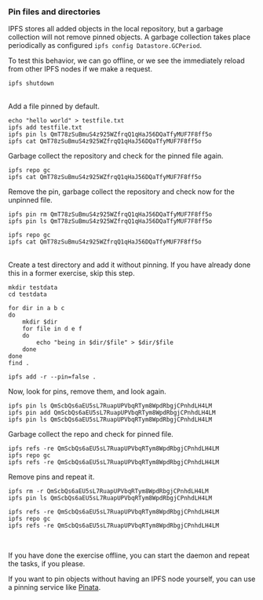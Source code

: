 ### Pin files and directories

IPFS stores all added objects in the local repository, but a garbage collection will not remove pinned objects.
A garbage collection takes place periodically as configured ```ipfs config Datastore.GCPeriod```. 

To test this behavior, we can go offline, or we see the immediately reload from other IPFS nodes if we make a request.

```
ipfs shutdown
```

<br>
Add a file pinned by default.

```
echo "hello world" > testfile.txt
ipfs add testfile.txt
ipfs pin ls QmT78zSuBmuS4z925WZfrqQ1qHaJ56DQaTfyMUF7F8ff5o
ipfs cat QmT78zSuBmuS4z925WZfrqQ1qHaJ56DQaTfyMUF7F8ff5o
```

Garbage collect the repository and check for the pinned file again.

```
ipfs repo gc
ipfs cat QmT78zSuBmuS4z925WZfrqQ1qHaJ56DQaTfyMUF7F8ff5o
```

Remove the pin, garbage collect the repository and check now for the unpinned file.

```
ipfs pin rm QmT78zSuBmuS4z925WZfrqQ1qHaJ56DQaTfyMUF7F8ff5o
ipfs pin ls QmT78zSuBmuS4z925WZfrqQ1qHaJ56DQaTfyMUF7F8ff5o

ipfs repo gc
ipfs cat QmT78zSuBmuS4z925WZfrqQ1qHaJ56DQaTfyMUF7F8ff5o
```

<br>
Create a test directory and add it without pinning.
If you have already done this in a former exercise, skip this step.

```
mkdir testdata
cd testdata

for dir in a b c
do
    mkdir $dir
    for file in d e f
    do
        echo "being in $dir/$file" > $dir/$file
    done
done
find .

ipfs add -r --pin=false .
```

Now, look for pins, remove them, and look again.

```
ipfs pin ls QmScbQs6aEU5sL7RuapUPVbqRTym8WpdRbgjCPnhdLH4LM
ipfs pin add QmScbQs6aEU5sL7RuapUPVbqRTym8WpdRbgjCPnhdLH4LM
ipfs pin ls QmScbQs6aEU5sL7RuapUPVbqRTym8WpdRbgjCPnhdLH4LM
```

Garbage collect the repo and check for pinned file.

```
ipfs refs -re QmScbQs6aEU5sL7RuapUPVbqRTym8WpdRbgjCPnhdLH4LM
ipfs repo gc
ipfs refs -re QmScbQs6aEU5sL7RuapUPVbqRTym8WpdRbgjCPnhdLH4LM
```

Remove pins and repeat it.

```
ipfs rm -r QmScbQs6aEU5sL7RuapUPVbqRTym8WpdRbgjCPnhdLH4LM
ipfs pin ls QmScbQs6aEU5sL7RuapUPVbqRTym8WpdRbgjCPnhdLH4LM

ipfs refs -re QmScbQs6aEU5sL7RuapUPVbqRTym8WpdRbgjCPnhdLH4LM
ipfs repo gc
ipfs refs -re QmScbQs6aEU5sL7RuapUPVbqRTym8WpdRbgjCPnhdLH4LM
```

<br>

If you have done the exercise offline, you can start the daemon and repeat the tasks, if you please.

If you want to pin objects without having an IPFS node yourself, you can use a pinning service like [Pinata](https://pinata.cloud/).
